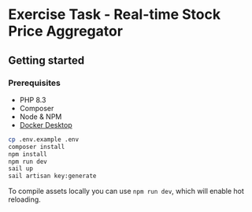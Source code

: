 # Exercise Task - Real-time Stock Price Aggregator

## Getting started

### Prerequisites

-   PHP 8.3
-   Composer
-   Node & NPM
-   [Docker Desktop](https://www.docker.com/products/docker-desktop/)

```bash
cp .env.example .env
composer install
npm install
npm run dev
sail up
sail artisan key:generate
```

To compile assets locally you can use `npm run dev`, which will enable hot reloading.
